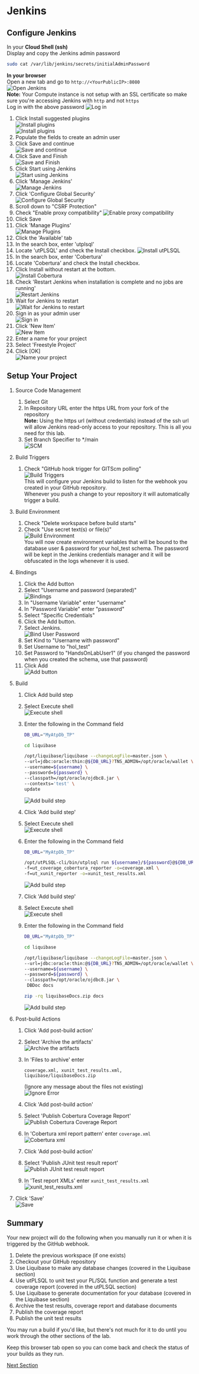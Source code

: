 # Jenkins

## Configure Jenkins

In your **Cloud Shell (ssh)**  
Display and copy the Jenkins admin password

```bash
sudo cat /var/lib/jenkins/secrets/initialAdminPassword
```

**In your browser**  
Open a new tab and go to `http://<YourPublicIP>:8080`  
 ![Open Jenkins](images/Jenkins-getting-ready.png)  
**Note:** Your Compute instance is not setup with an SSL certificate so make sure you're accessing Jenkins with `http` and not `https`  
Log in with the above password
![Log in](images/Jenkins-Unlock.png)

1. Click Install suggested plugins  
   ![Install plugins](images/Jenkins-InstallSuggested.png)  
   ![Install plugins](images/Jenkins-GettingStarted.png)
1. Populate the fields to create an admin user
1. Click Save and continue  
   ![Save and continue](images/Jenkins-CreateAdmin.png)
1. Click Save and Finish  
   ![Save and Finish ](images/Jenkins-InstanceConfiguration.png)
1. Click Start using Jenkins  
   ![Start using Jenkins ](images/Jenkins-Ready.png)
1. Click 'Manage Jenkins'  
   ![Manage Jenkins](images/Jenkins-ManageJenkins.png)
1. Click 'Configure Global Security'  
   ![Configure Global Security](images/Jenkins-ConfigSecurity.png)
1. Scroll down to "CSRF Protection"
1. Check "Enable proxy compatibility"
   ![Enable proxy compatibility](images/Jenkins-EnablePoxyCompatibility.png)
1. Click Save
1. Click 'Manage Plugins'  
   ![Manage Plugins](images/Jenkins-ManagePlugins.png)
1. Click the 'Available' tab
1. In the search box, enter 'utplsql'
1. Locate 'utPLSQL' and check the Install checkbox.
   ![Install utPLSQL](images/Jenkins-utPlsqlPlugin.png)
1. In the search box, enter 'Cobertura'
1. Locate 'Cobertura' and check the Install checkbox.
1. Click Install without restart at the bottom.  
   ![Install Cobertura](images/Jenkins-CoberturaPlugin.png)
1. Check 'Restart Jenkins when installation is complete and no jobs are running'  
   ![Restart Jenkins](images/Jenkins-InstallRestart.png)
1. Wait for Jenkins to restart  
   ![Wait for Jenkins to restart](images/Jenkins-Restarting.png)
1. Sign in as your admin user  
   ![Sign in](images/Jenkins-SignIn.png)
1. Click 'New Item'  
   ![New Item](images/Jenkins-NewItem.png)
1. Enter a name for your project
1. Select 'Freestyle Project'
1. Click [OK]  
   ![Name your project](images/Jenkins-FreestyleProject.png)

## Setup Your Project

1. Source Code Management
   1. Select Git
   1. In Repository URL enter the https URL from your fork of the repository  
       **Note:** Using the https url (without credentials) instead of the ssh url will allow Jenkins read-only access to your repository. This is all you need for this lab.  
   1. Set Branch Specifier to */main  
      ![SCM](images/Jenkins-SCM.png)
1. Build Triggers
   1. Check "GitHub hook trigger for GITScm polling"  
      ![Build Triggers](images/Jenkins-BuildTriggers.png)  
      This will configure your Jenkins build to listen for the webhook you created in your GitHub repository.  
      Whenever you push a change to your repository it will automatically trigger a build.
1. Build Environment
   1. Check "Delete workspace before build starts"
   1. Check "Use secret text(s) or file(s)"  
      ![Build Environment](images/Jenkins-BuildEnvironment.png)  
      You will now create environment variables that will be bound to the database user & password for your hol_test schema. The password will be kept in the Jenkins credentials manager and it will be obfuscated in the logs whenever it is used.
1. Bindings
   1. Click the Add button
   1. Select "Username and password (separated)"  
      ![Bindings](images/Jenkins-NewBinding.png)
   1. In "Username Variable" enter "username"
   1. In "Password Variable" enter "password"
   1. Select "Specific Credentials"
   1. Click the Add button.
   1. Select Jenkins.  
      ![Bind User Password](images/Jenkins-BindUserPw.png)
   1. Set Kind to "Username with password"
   1. Set Username to "hol_test"
   1. Set Password to "HandsOnLabUser1" (if you changed the password when you created the schema, use that password)
   1. Click Add  
      ![Add button](images/Jenkins-AddCreds.png)
1. Build

   1. Click Add build step
   1. Select Execute shell  
      ![Execute shell](images/Jenkins-AddShell.png)
   1. Enter the following in the Command field

      ```bash
      DB_URL="MyAtpDb_TP"

      cd liquibase

      /opt/liquibase/liquibase --changeLogFile=master.json \
      --url=jdbc:oracle:thin:@${DB_URL}?TNS_ADMIN=/opt/oracle/wallet \
      --username=${username} \
      --password=${password} \
      --classpath=/opt/oracle/ojdbc8.jar \
      --contexts='test' \
      update
      ```

      ![Add build step](images/Jenkins-ShellLb1.png)

   1. Click 'Add build step'
   1. Select Execute shell  
      ![Execute shell](images/Jenkins-AddShell.png)
   1. Enter the following in the Command field

      ```bash
      DB_URL="MyAtpDb_TP"

      /opt/utPLSQL-cli/bin/utplsql run ${username}/${password}@${DB_URL}?TNS_ADMIN=/opt/oracle/wallet \
      -f=ut_coverage_cobertura_reporter -o=coverage.xml \
      -f=ut_xunit_reporter -o=xunit_test_results.xml
      ```

      ![Add build step](images/Jenkins-ShellUtplsql.png)

   1. Click 'Add build step'
   1. Select Execute shell  
      ![Execute shell](images/Jenkins-AddShell.png)
   1. Enter the following in the Command field

      ```bash
      DB_URL="MyAtpDb_TP"

      cd liquibase

      /opt/liquibase/liquibase --changeLogFile=master.json \
      --url=jdbc:oracle:thin:@${DB_URL}?TNS_ADMIN=/opt/oracle/wallet \
      --username=${username} \
      --password=${password} \
      --classpath=/opt/oracle/ojdbc8.jar \
       DBDoc docs

      zip -rq liquibaseDocs.zip docs
      ```

      ![Add build step](images/Jenkins-ShellLb2.png)

1. Post-build Actions

   1. Click 'Add post-build action'
   1. Select 'Archive the artifacts'  
      ![Archive the artifacts](images/Jenkins-AddArtifacts.png)
   1. In 'Files to archive' enter

      ```text
      coverage.xml, xunit_test_results.xml, liquibase/liquibaseDocs.zip
      ```

      (Ignore any message about the files not existing)  
       ![Ignore Error](images/Jenkins-ArchiveFiles.png)
   1. Click 'Add post-build action'
   1. Select 'Publish Cobertura Coverage Report'  
      ![Publish Cobertura Coverage Report](images/Jenkins-AddCobertura.png)
   1. In 'Cobertura xml report pattern' enter `coverage.xml`  
      ![Cobertura xml](images/Jenkins-CoberturaFile.png)
   1. Click 'Add post-build action'
   1. Select 'Publish JUnit test result report'  
      ![Publish JUnit test result report](images/Jenkins-AddJunit.png)
   1. In 'Test report XMLs' enter `xunit_test_results.xml`  
      ![xunit_test_results.xml](images/Jenkins-JunitFile.png)

1. Click 'Save'  
    ![Save](images/Jenkins-Save.png)

## Summary

Your new project will do the following when you manually run it or when it is triggered by the GitHub webhook.

1. Delete the previous workspace (if one exists)
1. Checkout your GitHub repository
1. Use Liquibase to make any database changes (covered in the Liquibase section)
1. Use utPLSQL to unit test your PL/SQL function and generate a test coverage report (covered in the utPLSQL section)
1. Use Liquibase to generate documentation for your database (covered in the Liquibase section)
1. Archive the test results, coverage report and database documents
1. Publish the coverage report
1. Publish the unit test results

You may run a build if you'd like, but there's not much for it to do until you work through the other sections of the lab.

Keep this browser tab open so you can come back and check the status of your builds as they run.

[Next Section](index.html?lab=lab-3-liquibase)
